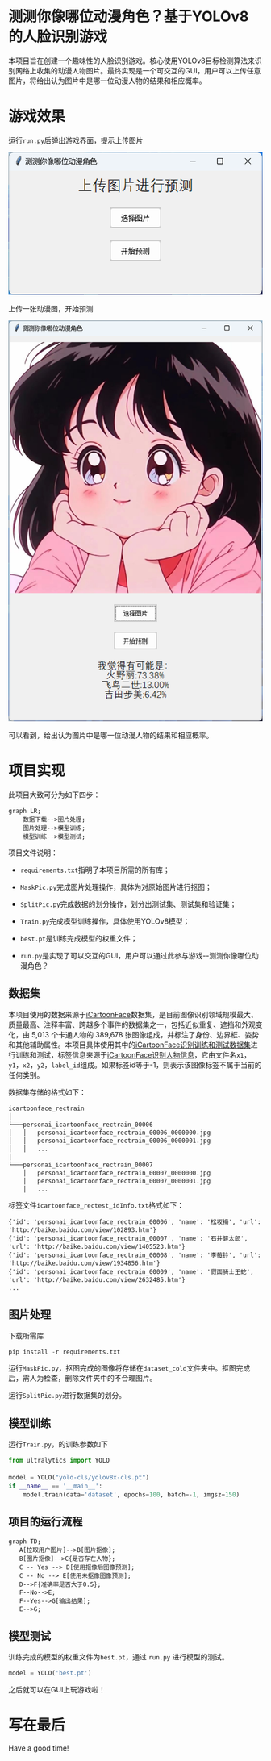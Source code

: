 # 测测你像哪位动漫角色？基于YOLOv8的人脸识别游戏

本项目旨在创建一个趣味性的人脸识别游戏。核心使用YOLOv8目标检测算法来识别网络上收集的动漫人物图片。最终实现是一个可交互的GUI，用户可以上传任意图片，将给出认为图片中是哪一位动漫人物的结果和相应概率。

# 游戏效果

运行`run.py`后弹出游戏界面，提示上传图片

![img](/img/0.png)

上传一张动漫图，开始预测

![img](/img/1.png)

可以看到，给出认为图片中是哪一位动漫人物的结果和相应概率。

# 项目实现

此项目大致可分为如下四步：

```mermaid
graph LR;
    数据下载-->图片处理;
    图片处理-->模型训练;
    模型训练-->模型测试;
```

项目文件说明：

- `requirements.txt`指明了本项目所需的所有库；

- `MaskPic.py`完成图片处理操作，具体为对原始图片进行抠图；

- `SplitPic.py`完成数据的划分操作，划分出测试集、测试集和验证集；

- `Train.py`完成模型训练操作，具体使用YOLOv8模型；

- `best.pt`是训练完成模型的权重文件；

- `run.py`是实现了可以交互的GUI，用户可以通过此参与游戏--测测你像哪位动漫角色？

## 数据集

本项目使用的数据来源于[iCartoonFace](https://github.com/luxiangju-PersonAI/iCartoonFace)数据集，是目前图像识别领域规模最大、质量最高、注释丰富、跨越多个事件的数据集之一，包括近似重复、遮挡和外观变化，由 5,013 个卡通人物的 389,678 张图像组成，并标注了身份、边界框、姿势和其他辅助属性。本项目具体使用其中的[iCartoonFace识别训练和测试数据集](https://drive.google.com/drive/folders/1m6pAL9Wbn8B1td0hFUj9RVRrSweNKskW?usp=sharing)进行训练和测试，标签信息来源于[iCartoonFace识别人物信息](https://drive.google.com/file/d/1rOmoseZXAKG5y7mkEsVAoaWan2dIrMzD/view?usp=sharing)，它由文件名`x1`，`y1`，`x2`，`y2`，`label_id`组成。如果标签id等于-1，则表示该图像标签不属于当前的任何类别。

数据集存储的格式如下：
```
icartoonface_rectrain
│     
└───personai_icartoonface_rectrain_00006
│   │   personai_icartoonface_rectrain_00006_0000000.jpg
│   │   personai_icartoonface_rectrain_00006_0000001.jpg
│   │   ...
│  
└───personai_icartoonface_rectrain_00007
    │   personai_icartoonface_rectrain_00007_0000000.jpg
    │   personai_icartoonface_rectrain_00007_0000001.jpg
    │   ...
```

标签文件`icartoonface_rectest_idInfo.txt`格式如下：
```
{'id': 'personai_icartoonface_rectrain_00006', 'name': '松坂梅', 'url': 'http://baike.baidu.com/view/102893.htm'}
{'id': 'personai_icartoonface_rectrain_00007', 'name': '石井健太郎', 'url': 'http://baike.baidu.com/view/1405523.htm'}
{'id': 'personai_icartoonface_rectrain_00008', 'name': '李莓铃', 'url': 'http://baike.baidu.com/view/1934856.htm'}
{'id': 'personai_icartoonface_rectrain_00009', 'name': '假面骑士王蛇', 'url': 'http://baike.baidu.com/view/2632485.htm'}
...
```


## 图片处理

下载所需库

```python
pip install -r requirements.txt
```

运行`MaskPic.py`，抠图完成的图像将存储在`dataset_cold`文件夹中。抠图完成后，需人为检查，删除文件夹中的不合理图片。

运行`SplitPic.py`进行数据集的划分。

 ## 模型训练

运行`Train.py`，的训练参数如下

```python
from ultralytics import YOLO

model = YOLO("yolo-cls/yolov8x-cls.pt")
if __name__ == '__main__':
    model.train(data='dataset', epochs=100, batch=-1, imgsz=150)
```

## 项目的运行流程

```mermaid
graph TD;
   A[拉取用户图片]-->B[图片抠像];
   B[图片抠像]-->C{是否存在人物};
   C -- Yes --> D[使用抠像后图像预测];
   C -- No --> E[使用未抠像图像预测];
   D-->F{准确率是否大于0.5};
   F--No-->E;
   F--Yes-->G[输出结果];
   E-->G;
```

## 模型测试

训练完成的模型的权重文件为`best.pt`，通过 `run.py` 进行模型的测试。

```python
model = YOLO('best.pt')
```

之后就可以在GUI上玩游戏啦！

# 写在最后

Have a good time!